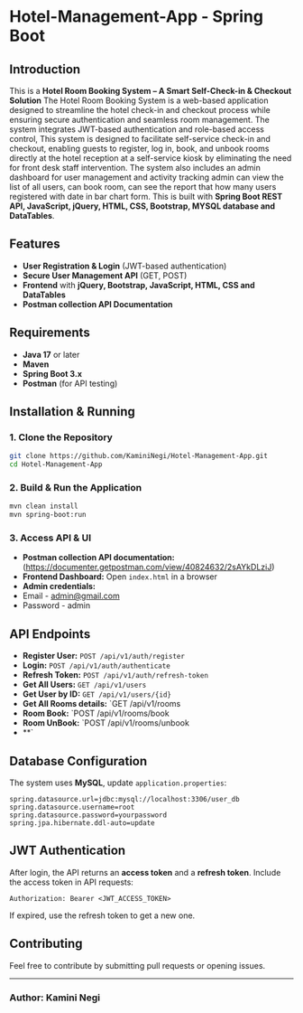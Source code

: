 # Hotel-Management-App - Spring Boot

## Introduction
This is a **Hotel Room Booking System – A Smart Self-Check-in & Checkout Solution**
The Hotel Room Booking System is a web-based application designed to streamline the hotel check-in and checkout process while ensuring secure authentication and seamless room management. The system integrates JWT-based authentication and role-based access control, This system is designed to facilitate self-service check-in and checkout, enabling guests to register, log in, book, and unbook rooms directly at the hotel reception at a self-service kiosk by eliminating the need for front desk staff intervention. The system also includes an admin dashboard for user management and activity tracking admin can view the list of all users, can book room, can see the report that how many users registered with date in bar chart form.
This is built with **Spring Boot REST API, JavaScript, jQuery, HTML, CSS, Bootstrap, MYSQL database and DataTables**.

## Features
- **User Registration & Login** (JWT-based authentication)
- **Secure User Management API** (GET, POST)
- **Frontend** with **jQuery, Bootstrap, JavaScript, HTML, CSS and DataTables**
- **Postman collection API Documentation**

## Requirements
- **Java 17** or later
- **Maven**
- **Spring Boot 3.x**
- **Postman** (for API testing)

## Installation & Running
### 1. Clone the Repository
```sh
git clone https://github.com/KaminiNegi/Hotel-Management-App.git
cd Hotel-Management-App
```


### 2. Build & Run the Application
```sh
mvn clean install
mvn spring-boot:run
```

### 3. Access API & UI

- **Postman collection API documentation:** (https://documenter.getpostman.com/view/40824632/2sAYkDLziJ)
- **Frontend Dashboard:** Open `index.html` in a browser
- **Admin credentials:**
- Email - admin@gmail.com 
- Password - admin

## API Endpoints
- **Register User:** `POST /api/v1/auth/register`
- **Login:** `POST /api/v1/auth/authenticate`
- **Refresh Token:** `POST /api/v1/auth/refresh-token`
- **Get All Users:** `GET /api/v1/users`
- **Get User by ID:** `GET /api/v1/users/{id}`
- **Get All Rooms details:** `GET /api/v1/rooms
- **Room Book:** `POST /api/v1/rooms/book
- **Room UnBook:** `POST /api/v1/rooms/unbook
- **`

## Database Configuration
The system uses  **MySQL**, update `application.properties`:
```properties
spring.datasource.url=jdbc:mysql://localhost:3306/user_db
spring.datasource.username=root
spring.datasource.password=yourpassword
spring.jpa.hibernate.ddl-auto=update
```

## JWT Authentication
After login, the API returns an **access token** and a **refresh token**. Include the access token in API requests:
```
Authorization: Bearer <JWT_ACCESS_TOKEN>
```
If expired, use the refresh token to get a new one.

## Contributing
Feel free to contribute by submitting pull requests or opening issues.

---
### **Author:** Kamini Negi

